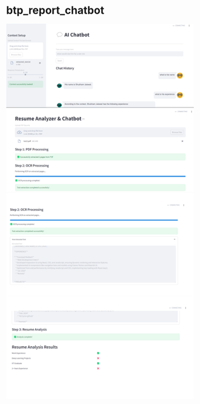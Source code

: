 # btp_report_chatbot

![bot](md_images/bot.png)
![ocr_1](md_images/ocr_1.png)
![ocr_2](md_images/ocr_2.png)
![ocr_3](md_images/ocr_3.png)
